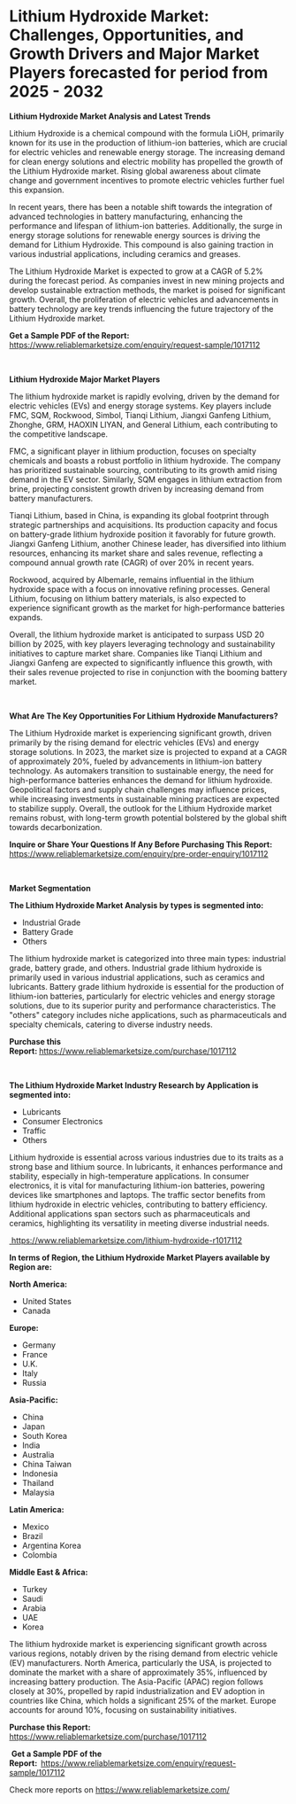 <p><h1>Lithium Hydroxide Market: Challenges, Opportunities, and Growth Drivers and Major Market Players forecasted for period from 2025 - 2032</h1></p><p><strong>Lithium Hydroxide Market Analysis and Latest Trends</strong></p>
<p><p>Lithium Hydroxide is a chemical compound with the formula LiOH, primarily known for its use in the production of lithium-ion batteries, which are crucial for electric vehicles and renewable energy storage. The increasing demand for clean energy solutions and electric mobility has propelled the growth of the Lithium Hydroxide market. Rising global awareness about climate change and government incentives to promote electric vehicles further fuel this expansion.</p><p>In recent years, there has been a notable shift towards the integration of advanced technologies in battery manufacturing, enhancing the performance and lifespan of lithium-ion batteries. Additionally, the surge in energy storage solutions for renewable energy sources is driving the demand for Lithium Hydroxide. This compound is also gaining traction in various industrial applications, including ceramics and greases.</p><p>The Lithium Hydroxide Market is expected to grow at a CAGR of 5.2% during the forecast period. As companies invest in new mining projects and develop sustainable extraction methods, the market is poised for significant growth. Overall, the proliferation of electric vehicles and advancements in battery technology are key trends influencing the future trajectory of the Lithium Hydroxide market.</p></p>
<p><strong>Get a Sample PDF of the Report:&nbsp;</strong> <a href="https://www.reliablemarketsize.com/enquiry/request-sample/1017112?utm_campaign=3199&utm_medium=2&utm_source=Github&utm_content=ia&utm_term=02042025&utm_id=lithium-hydroxide">https://www.reliablemarketsize.com/enquiry/request-sample/1017112</a></p>
<p>&nbsp;</p>
<p><strong>Lithium Hydroxide Major Market Players</strong></p>
<p><p>The lithium hydroxide market is rapidly evolving, driven by the demand for electric vehicles (EVs) and energy storage systems. Key players include FMC, SQM, Rockwood, Simbol, Tianqi Lithium, Jiangxi Ganfeng Lithium, Zhonghe, GRM, HAOXIN LIYAN, and General Lithium, each contributing to the competitive landscape.</p><p>FMC, a significant player in lithium production, focuses on specialty chemicals and boasts a robust portfolio in lithium hydroxide. The company has prioritized sustainable sourcing, contributing to its growth amid rising demand in the EV sector. Similarly, SQM engages in lithium extraction from brine, projecting consistent growth driven by increasing demand from battery manufacturers.</p><p>Tianqi Lithium, based in China, is expanding its global footprint through strategic partnerships and acquisitions. Its production capacity and focus on battery-grade lithium hydroxide position it favorably for future growth. Jiangxi Ganfeng Lithium, another Chinese leader, has diversified into lithium resources, enhancing its market share and sales revenue, reflecting a compound annual growth rate (CAGR) of over 20% in recent years.</p><p>Rockwood, acquired by Albemarle, remains influential in the lithium hydroxide space with a focus on innovative refining processes. General Lithium, focusing on lithium battery materials, is also expected to experience significant growth as the market for high-performance batteries expands.</p><p>Overall, the lithium hydroxide market is anticipated to surpass USD 20 billion by 2025, with key players leveraging technology and sustainability initiatives to capture market share. Companies like Tianqi Lithium and Jiangxi Ganfeng are expected to significantly influence this growth, with their sales revenue projected to rise in conjunction with the booming battery market.</p></p>
<p>&nbsp;</p>
<p><strong>What Are The Key Opportunities For Lithium Hydroxide Manufacturers?</strong></p>
<p><p>The Lithium Hydroxide market is experiencing significant growth, driven primarily by the rising demand for electric vehicles (EVs) and energy storage solutions. In 2023, the market size is projected to expand at a CAGR of approximately 20%, fueled by advancements in lithium-ion battery technology. As automakers transition to sustainable energy, the need for high-performance batteries enhances the demand for lithium hydroxide. Geopolitical factors and supply chain challenges may influence prices, while increasing investments in sustainable mining practices are expected to stabilize supply. Overall, the outlook for the Lithium Hydroxide market remains robust, with long-term growth potential bolstered by the global shift towards decarbonization.</p></p>
<p><strong>Inquire or Share Your Questions If Any Before Purchasing This Report:</strong> <a href="https://www.reliablemarketsize.com/enquiry/pre-order-enquiry/1017112?utm_campaign=3199&utm_medium=2&utm_source=Github&utm_content=ia&utm_term=02042025&utm_id=lithium-hydroxide">https://www.reliablemarketsize.com/enquiry/pre-order-enquiry/1017112</a></p>
<p>&nbsp;</p>
<p><strong>Market Segmentation</strong></p>
<p><strong>The Lithium Hydroxide Market Analysis by types is segmented into:</strong></p>
<p><ul><li>Industrial Grade</li><li>Battery Grade</li><li>Others</li></ul></p>
<p><p>The lithium hydroxide market is categorized into three main types: industrial grade, battery grade, and others. Industrial grade lithium hydroxide is primarily used in various industrial applications, such as ceramics and lubricants. Battery grade lithium hydroxide is essential for the production of lithium-ion batteries, particularly for electric vehicles and energy storage solutions, due to its superior purity and performance characteristics. The "others" category includes niche applications, such as pharmaceuticals and specialty chemicals, catering to diverse industry needs.</p></p>
<p><strong>Purchase this Report:&nbsp;</strong><a href="https://www.reliablemarketsize.com/purchase/1017112?utm_campaign=3199&utm_medium=2&utm_source=Github&utm_content=ia&utm_term=02042025&utm_id=lithium-hydroxide">https://www.reliablemarketsize.com/purchase/1017112</a></p>
<p>&nbsp;</p>
<p><strong>The Lithium Hydroxide Market Industry Research by Application is segmented into:</strong></p>
<p><ul><li>Lubricants</li><li>Consumer Electronics</li><li>Traffic</li><li>Others</li></ul></p>
<p><p>Lithium hydroxide is essential across various industries due to its traits as a strong base and lithium source. In lubricants, it enhances performance and stability, especially in high-temperature applications. In consumer electronics, it is vital for manufacturing lithium-ion batteries, powering devices like smartphones and laptops. The traffic sector benefits from lithium hydroxide in electric vehicles, contributing to battery efficiency. Additional applications span sectors such as pharmaceuticals and ceramics, highlighting its versatility in meeting diverse industrial needs.</p></p>
<p><a href="https://www.reliablemarketsize.com/lithium-hydroxide-r1017112?utm_campaign=3199&utm_medium=2&utm_source=Github&utm_content=ia&utm_term=02042025&utm_id=lithium-hydroxide">&nbsp;https://www.reliablemarketsize.com/lithium-hydroxide-r1017112</a></p>
<p><strong>In terms of Region, the Lithium Hydroxide Market Players available by Region are:</strong></p>
<p>
    <p> <strong> North America: </strong>
        <ul>
            <li>United States</li>
            <li>Canada</li>
        </ul>
        </p> 
    <p> <strong> Europe: </strong>
        <ul>
            <li>Germany</li>
            <li>France</li>
            <li>U.K.</li>
            <li>Italy</li>
            <li>Russia</li>
        </ul>
        </p> 
    <p> <strong> Asia-Pacific: </strong>
        <ul>
            <li>China</li>
            <li>Japan</li>
            <li>South Korea</li>
            <li>India</li>
            <li>Australia</li>
            <li>China Taiwan</li>
            <li>Indonesia</li>
            <li>Thailand</li>
            <li>Malaysia</li>
        </ul>
        </p> 
    <p> <strong> Latin America: </strong>
        <ul>
            <li>Mexico</li>
            <li>Brazil</li>
            <li>Argentina Korea</li>
            <li>Colombia</li>
        </ul>
        </p> 
    <p> <strong> Middle East & Africa: </strong>
        <ul>
            <li>Turkey</li>
            <li>Saudi</li>
            <li>Arabia</li>
            <li>UAE</li>
            <li>Korea</li>
        </ul>
    </p>
    </p>
<p><p>The lithium hydroxide market is experiencing significant growth across various regions, notably driven by the rising demand from electric vehicle (EV) manufacturers. North America, particularly the USA, is projected to dominate the market with a share of approximately 35%, influenced by increasing battery production. The Asia-Pacific (APAC) region follows closely at 30%, propelled by rapid industrialization and EV adoption in countries like China, which holds a significant 25% of the market. Europe accounts for around 10%, focusing on sustainability initiatives.</p></p>
<p><strong>Purchase this Report: </strong><a href="https://www.reliablemarketsize.com/purchase/1017112?utm_campaign=3199&utm_medium=2&utm_source=Github&utm_content=ia&utm_term=02042025&utm_id=lithium-hydroxide">https://www.reliablemarketsize.com/purchase/1017112</a></p>
<p>&nbsp;<strong>Get a Sample PDF of the Report:&nbsp;&nbsp;</strong><a href="https://www.reliablemarketsize.com/enquiry/request-sample/1017112?utm_campaign=3199&utm_medium=2&utm_source=Github&utm_content=ia&utm_term=02042025&utm_id=lithium-hydroxide">https://www.reliablemarketsize.com/enquiry/request-sample/1017112</a></p>
<p><strong></strong></p>
<p>Check more reports on <a href="https://www.reliablemarketsize.com/?utm_campaign=3199&utm_medium=2&utm_source=Github&utm_content=ia&utm_term=02042025&utm_id=lithium-hydroxide">https://www.reliablemarketsize.com/</a></p>